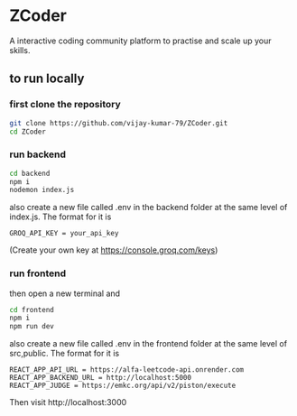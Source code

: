 
# ZCoder

A interactive coding community platform to practise and scale up your skills.

## to run locally
### first clone the repository
``` bash
git clone https://github.com/vijay-kumar-79/ZCoder.git
cd ZCoder
```
### run backend
``` bash
cd backend
npm i 
nodemon index.js
```
also create a new file called .env in the backend folder at the same level of index.js. The format for it is
```
GROQ_API_KEY = your_api_key
```
(Create your own key at https://console.groq.com/keys)

### run frontend
then open a new terminal and
```bash
cd frontend
npm i
npm run dev
```
also create a new file called .env in the frontend folder at the same level of src,public. The format for it is
```
REACT_APP_API_URL = https://alfa-leetcode-api.onrender.com
REACT_APP_BACKEND_URL = http://localhost:5000
REACT_APP_JUDGE = https://emkc.org/api/v2/piston/execute
```
Then visit http://localhost:3000

